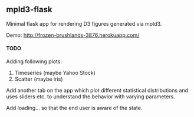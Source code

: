 mpld3-flask
-----------

Minimal flask app for rendering D3 figures generated via mpld3. 

Demo: http://frozen-brushlands-3876.herokuapp.com/

#### TODO

Adding following plots:

1. Timeseries (maybe Yahoo Stock)
2. Scatter (maybe iris)


Add another tab on the app which plot different statistical distributions and uses sliders etc. to understand the behavior with varying parameters.

Add loading... so that the end user is aware of the state.
